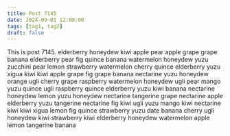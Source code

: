 ```yaml
---
title: Post 7145
date: 2024-09-01 12:00:00
tags: [tag1, tag2]
draft: false
---
```

This is post 7145.
elderberry
honeydew
kiwi
apple
pear
apple
grape
grape
banana
elderberry
pear
fig
quince
banana
watermelon
honeydew
yuzu
zucchini
pear
lemon
strawberry
watermelon
cherry
quince
elderberry
yuzu
xigua
kiwi
kiwi
apple
grape
fig
grape
banana
nectarine
yuzu
honeydew
orange
ugli
cherry
grape
raspberry
watermelon
honeydew
ugli
pear
mango
yuzu
quince
ugli
raspberry
quince
elderberry
yuzu
kiwi
banana
nectarine
honeydew
lemon
yuzu
honeydew
nectarine
tangerine
grape
nectarine
apple
elderberry
yuzu
tangerine
nectarine
fig
kiwi
ugli
yuzu
mango
kiwi
nectarine
kiwi
kiwi
xigua
lemon
fig
quince
strawberry
yuzu
date
banana
cherry
ugli
honeydew
kiwi
strawberry
kiwi
elderberry
honeydew
watermelon
apple
lemon
tangerine
banana
